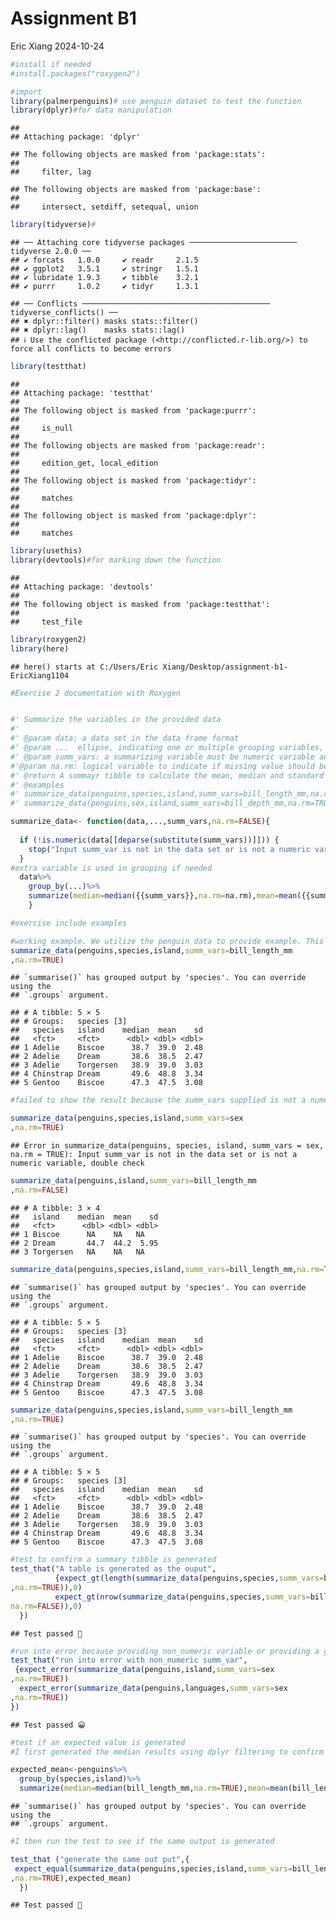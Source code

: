 Assignment B1
================
Eric Xiang
2024-10-24

``` r
#install if needed
#install.packages("roxygen2")
```

``` r
#import 
library(palmerpenguins)# use penguin dataset to test the function 
library(dplyr)#for data manipulation
```

    ## 
    ## Attaching package: 'dplyr'

    ## The following objects are masked from 'package:stats':
    ## 
    ##     filter, lag

    ## The following objects are masked from 'package:base':
    ## 
    ##     intersect, setdiff, setequal, union

``` r
library(tidyverse)#
```

    ## ── Attaching core tidyverse packages ──────────────────────── tidyverse 2.0.0 ──
    ## ✔ forcats   1.0.0     ✔ readr     2.1.5
    ## ✔ ggplot2   3.5.1     ✔ stringr   1.5.1
    ## ✔ lubridate 1.9.3     ✔ tibble    3.2.1
    ## ✔ purrr     1.0.2     ✔ tidyr     1.3.1

    ## ── Conflicts ────────────────────────────────────────── tidyverse_conflicts() ──
    ## ✖ dplyr::filter() masks stats::filter()
    ## ✖ dplyr::lag()    masks stats::lag()
    ## ℹ Use the conflicted package (<http://conflicted.r-lib.org/>) to force all conflicts to become errors

``` r
library(testthat)
```

    ## 
    ## Attaching package: 'testthat'
    ## 
    ## The following object is masked from 'package:purrr':
    ## 
    ##     is_null
    ## 
    ## The following objects are masked from 'package:readr':
    ## 
    ##     edition_get, local_edition
    ## 
    ## The following object is masked from 'package:tidyr':
    ## 
    ##     matches
    ## 
    ## The following object is masked from 'package:dplyr':
    ## 
    ##     matches

``` r
library(usethis)
library(devtools)#for marking down the function
```

    ## 
    ## Attaching package: 'devtools'
    ## 
    ## The following object is masked from 'package:testthat':
    ## 
    ##     test_file

``` r
library(roxygen2)
library(here)
```

    ## here() starts at C:/Users/Eric Xiang/Desktop/assignment-b1-EricXiang1104

``` r
#Exercise 2 documentation with Roxygen 


#' Summarize the variables in the provided data 
#'
#' @param data: a data set in the data frame format 
#' @param ...  ellipse, indicating one or multiple grouping variables, has to be a categorical variable existed in the dataset to group the population  
#' @param summ_vars: a summarizing variable must be numeric variable and existed in the dataset 
#'@param na.rm: logical variable to indicate if missing value should be removed or not. default is FALSE(not remove) 
#' @return A summayr tibble to calculate the mean, median and standard deviation of the indicated variables. 
#' @examples
#' summarize_data(penguins,species,island,summ_vars=bill_length_mm,na.rm=TRUE)
#' summarize_data(penguins,sex,island,summ_vars=bill_depth_mm,na.rm=TRUE)
```

``` r
summarize_data<- function(data,...,summ_vars,na.rm=FALSE){
    
  if (!is.numeric(data[[deparse(substitute(summ_vars))]])) {
    stop("Input summ_var is not in the data set or is not a numeric variable, double check")
  }
#extra variable is used in grouping if needed
  data%>%
    group_by(...)%>% 
    summarize(median=median({{summ_vars}},na.rm=na.rm),mean=mean({{summ_vars}},na.rm=na.rm),sd=sd({{summ_vars}},na.rm=na.rm)) 
    }
```

``` r
#exercise include examples 

#working example. We utilize the penguin data to provide example. This is to show the functional example. The function first groups the data by species and island. Then, it summarizes the bill_length_mm in term of mdian, mean and sd for each group. 
summarize_data(penguins,species,island,summ_vars=bill_length_mm
,na.rm=TRUE)
```

    ## `summarise()` has grouped output by 'species'. You can override using the
    ## `.groups` argument.

    ## # A tibble: 5 × 5
    ## # Groups:   species [3]
    ##   species   island    median  mean    sd
    ##   <fct>     <fct>      <dbl> <dbl> <dbl>
    ## 1 Adelie    Biscoe      38.7  39.0  2.48
    ## 2 Adelie    Dream       38.6  38.5  2.47
    ## 3 Adelie    Torgersen   38.9  39.0  3.03
    ## 4 Chinstrap Dream       49.6  48.8  3.34
    ## 5 Gentoo    Biscoe      47.3  47.5  3.08

``` r
#failed to show the result because the summ_vars supplied is not a numeric variable 

summarize_data(penguins,species,island,summ_vars=sex
,na.rm=TRUE)
```

    ## Error in summarize_data(penguins, species, island, summ_vars = sex, na.rm = TRUE): Input summ_var is not in the data set or is not a numeric variable, double check

``` r
summarize_data(penguins,island,summ_vars=bill_length_mm
,na.rm=FALSE)
```

    ## # A tibble: 3 × 4
    ##   island    median  mean    sd
    ##   <fct>      <dbl> <dbl> <dbl>
    ## 1 Biscoe      NA    NA   NA   
    ## 2 Dream       44.7  44.2  5.95
    ## 3 Torgersen   NA    NA   NA

``` r
summarize_data(penguins,species,island,summ_vars=bill_length_mm,na.rm=TRUE)
```

    ## `summarise()` has grouped output by 'species'. You can override using the
    ## `.groups` argument.

    ## # A tibble: 5 × 5
    ## # Groups:   species [3]
    ##   species   island    median  mean    sd
    ##   <fct>     <fct>      <dbl> <dbl> <dbl>
    ## 1 Adelie    Biscoe      38.7  39.0  2.48
    ## 2 Adelie    Dream       38.6  38.5  2.47
    ## 3 Adelie    Torgersen   38.9  39.0  3.03
    ## 4 Chinstrap Dream       49.6  48.8  3.34
    ## 5 Gentoo    Biscoe      47.3  47.5  3.08

``` r
summarize_data(penguins,species,island,summ_vars=bill_length_mm
,na.rm=TRUE)
```

    ## `summarise()` has grouped output by 'species'. You can override using the
    ## `.groups` argument.

    ## # A tibble: 5 × 5
    ## # Groups:   species [3]
    ##   species   island    median  mean    sd
    ##   <fct>     <fct>      <dbl> <dbl> <dbl>
    ## 1 Adelie    Biscoe      38.7  39.0  2.48
    ## 2 Adelie    Dream       38.6  38.5  2.47
    ## 3 Adelie    Torgersen   38.9  39.0  3.03
    ## 4 Chinstrap Dream       49.6  48.8  3.34
    ## 5 Gentoo    Biscoe      47.3  47.5  3.08

``` r
#test to confirm a summary tibble is generated
test_that("A table is generated as the ouput", 
          {expect_gt(length(summarize_data(penguins,species,summ_vars=bill_length_mm
,na.rm=TRUE)),0)
          expect_gt(nrow(summarize_data(penguins,species,summ_vars=bill_length_mm,
na.rm=FALSE)),0)
  })
```

    ## Test passed 🥇

``` r
#run into error because providing non_numeric variable or providing a group_by variable not existed in the data 
test_that("run into error with non_numeric summ_var",
 {expect_error(summarize_data(penguins,island,summ_vars=sex
,na.rm=TRUE))
  expect_error(summarize_data(penguins,languages,summ_vars=sex
,na.rm=TRUE))
})
```

    ## Test passed 😀

``` r
#test if an expected value is generated 
#I first generated the median results using dplyr filtering to confirm the ideal output 

expected_mean<-penguins%>%
  group_by(species,island)%>%
  summarize(median=median(bill_length_mm,na.rm=TRUE),mean=mean(bill_length_mm,na.rm=TRUE),sd=sd(bill_length_mm,na.rm=TRUE))
```

    ## `summarise()` has grouped output by 'species'. You can override using the
    ## `.groups` argument.

``` r
#I then run the test to see if the same output is generated

test_that ("generate the same out put",{
 expect_equal(summarize_data(penguins,species,island,summ_vars=bill_length_mm
,na.rm=TRUE),expected_mean)
  })
```

    ## Test passed 🥇
